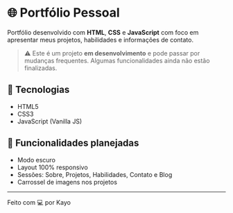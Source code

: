 # 🌐 Portfólio Pessoal

Portfólio desenvolvido com **HTML**, **CSS** e **JavaScript** com foco em apresentar meus projetos, habilidades e informações de contato.

> ⚠️ Este é um projeto **em desenvolvimento** e pode passar por mudanças frequentes. Algumas funcionalidades ainda não estão finalizadas.

## 🔧 Tecnologias

- HTML5  
- CSS3  
- JavaScript (Vanilla JS)

## 📱 Funcionalidades planejadas

- Modo escuro  
- Layout 100% responsivo  
- Sessões: Sobre, Projetos, Habilidades, Contato e Blog  
- Carrossel de imagens nos projetos


---

Feito com 💻 por Kayo
